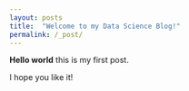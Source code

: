 ```yaml
---
layout: posts
title:  "Welcome to my Data Science Blog!"
permalink: /_post/
---
```


**Hello world** this is my first post. 

I hope you like it!
